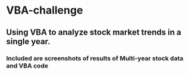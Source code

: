 # VBA-challenge
## Using VBA to analyze stock market trends in a single year.
### Included are screenshots of results of Multi-year stock data and VBA code
